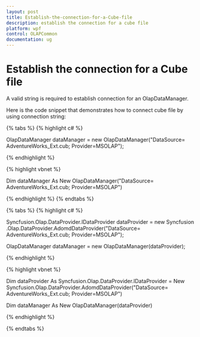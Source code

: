 ```yaml
---
layout: post
title: Establish-the-connection-for-a-Cube-file
description: establish the connection for a cube file
platform: wpf
control: OLAPCommon
documentation: ug
---
```


# Establish the connection for a Cube file

A valid string is required to establish connection for an OlapDataManager.

Here is the code snippet that demonstrates how to connect cube file by using connection string:

{% tabs %}
{% highlight c# %}

OlapDataManager dataManager = new OlapDataManager("DataSource= AdventureWorks_Ext.cub; Provider=MSOLAP");

{% endhighlight  %}

{% highlight vbnet %}

Dim dataManager As New OlapDataManager("DataSource= AdventureWorks_Ext.cub; Provider=MSOLAP")


{% endhighlight  %}
{% endtabs %}



{% tabs %}
{% highlight c# %}

Syncfusion.Olap.DataProvider.IDataProvider dataProvider = new Syncfusion.Olap.DataProvider.AdomdDataProvider("DataSource= AdventureWorks_Ext.cub; Provider=MSOLAP");

OlapDataManager dataManager = new OlapDataManager(dataProvider); 

{% endhighlight  %}


{% highlight vbnet %}

Dim dataProvider As Syncfusion.Olap.DataProvider.IDataProvider = New Syncfusion.Olap.DataProvider.AdomdDataProvider("DataSource= AdventureWorks_Ext.cub; Provider=MSOLAP")

Dim dataManager As New OlapDataManager(dataProvider)

{% endhighlight  %}

{% endtabs %}
